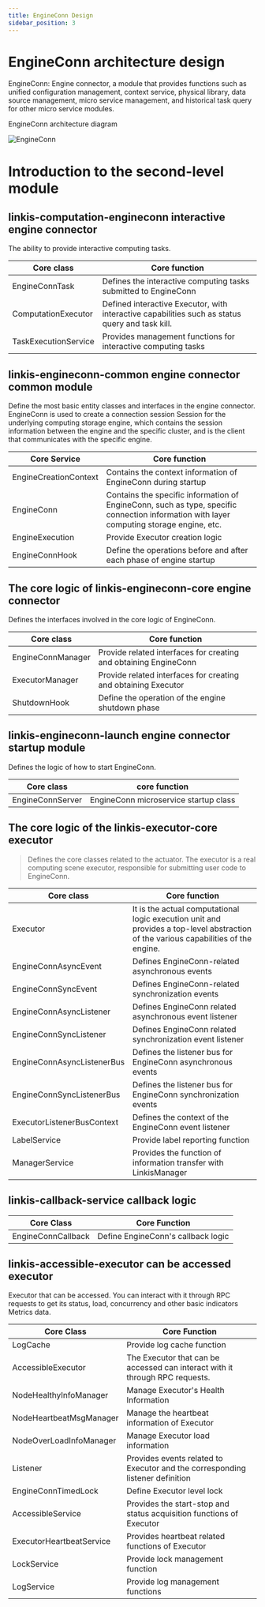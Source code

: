 ```yaml
---
title: EngineConn Design
sidebar_position: 3
---
```


EngineConn architecture design
==================

EngineConn: Engine connector, a module that provides functions such as unified configuration management, context service, physical library, data source management, micro service management, and historical task query for other micro service modules.

EngineConn architecture diagram

![EngineConn](/Images/Architecture/EngineConn/engineconn-01.png)

Introduction to the second-level module
==============

linkis-computation-engineconn interactive engine connector
---------------------------------------------

The ability to provide interactive computing tasks.

| Core class               | Core function                                                   |
|----------------------|------------------------------------------------------------|
| EngineConnTask       | Defines the interactive computing tasks submitted to EngineConn                     |
| ComputationExecutor  | Defined interactive Executor, with interactive capabilities such as status query and task kill. |
| TaskExecutionService | Provides management functions for interactive computing tasks                             |

linkis-engineconn-common engine connector common module
--------------------------------------------

Define the most basic entity classes and interfaces in the engine connector. EngineConn is used to create a connection session Session for the underlying computing storage engine, which contains the session information between the engine and the specific cluster, and is the client that communicates with the specific engine.

| Core Service           | Core function                                                             |
|-----------------------|----------------------------------------------------------------------|
| EngineCreationContext | Contains the context information of EngineConn during startup                               |
| EngineConn            | Contains the specific information of EngineConn, such as type, specific connection information with layer computing storage engine, etc. |
| EngineExecution       | Provide Executor creation logic                                               |
| EngineConnHook        | Define the operations before and after each phase of engine startup                                       |

The core logic of linkis-engineconn-core engine connector
------------------------------------------

Defines the interfaces involved in the core logic of EngineConn.

| Core class            | Core function                           |
|-------------------|------------------------------------|
| EngineConnManager | Provide related interfaces for creating and obtaining EngineConn |
| ExecutorManager   | Provide related interfaces for creating and obtaining Executor   |
| ShutdownHook      | Define the operation of the engine shutdown phase             |

linkis-engineconn-launch engine connector startup module
------------------------------------------

Defines the logic of how to start EngineConn.

| Core class           | core function                 |
|------------------|--------------------------|
| EngineConnServer | EngineConn microservice startup class |

The core logic of the linkis-executor-core executor
------------------------------------

> Defines the core classes related to the actuator. The executor is a real computing scene executor, responsible for submitting user code to EngineConn.

| Core class                 | Core function                                                   |
|----------------------------|------------------------------------------------------------|
| Executor | It is the actual computational logic execution unit and provides a top-level abstraction of the various capabilities of the engine. |
| EngineConnAsyncEvent | Defines EngineConn-related asynchronous events |
| EngineConnSyncEvent | Defines EngineConn-related synchronization events |
| EngineConnAsyncListener | Defines EngineConn related asynchronous event listener |
| EngineConnSyncListener | Defines EngineConn related synchronization event listener |
| EngineConnAsyncListenerBus | Defines the listener bus for EngineConn asynchronous events |
| EngineConnSyncListenerBus | Defines the listener bus for EngineConn synchronization events |
| ExecutorListenerBusContext | Defines the context of the EngineConn event listener |
| LabelService | Provide label reporting function |
| ManagerService | Provides the function of information transfer with LinkisManager |

linkis-callback-service callback logic
-------------------------------

| Core Class         | Core Function |
|--------------------|--------------------------|
| EngineConnCallback | Define EngineConn's callback logic |

linkis-accessible-executor can be accessed executor
--------------------------------------------

Executor that can be accessed. You can interact with it through RPC requests to get its status, load, concurrency and other basic indicators Metrics data.

| Core Class               | Core Function                                   |
|--------------------------|-------------------------------------------------|
| LogCache | Provide log cache function |
| AccessibleExecutor | The Executor that can be accessed can interact with it through RPC requests. |
| NodeHealthyInfoManager | Manage Executor's Health Information |
| NodeHeartbeatMsgManager | Manage the heartbeat information of Executor |
| NodeOverLoadInfoManager | Manage Executor load information |
| Listener | Provides events related to Executor and the corresponding listener definition |
| EngineConnTimedLock | Define Executor level lock |
| AccessibleService | Provides the start-stop and status acquisition functions of Executor |
| ExecutorHeartbeatService | Provides heartbeat related functions of Executor |
| LockService | Provide lock management function |
| LogService | Provide log management functions |
